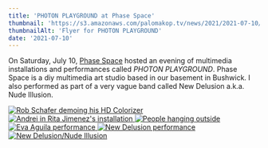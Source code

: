 ```yaml
---
title: 'PHOTON PLAYGROUND at Phase Space'
thumbnail: 'https://s3.amazonaws.com/palomakop.tv/news/2021/2021-07-10/photon_playground_flyer.jpg'
thumbnailAlt: 'Flyer for PHOTON PLAYGROUND'
date: '2021-07-10'
---
```


<p>
  On Saturday, July 10, <a href="https://phasespace.nyc/" rel="noopener" target="_blank">Phase Space</a> hosted an evening of multimedia installations and performances called <i>PHOTON PLAYGROUND</i>. Phase Space is a diy multimedia art studio based in our basement in Bushwick. I also performed as part of a very vague band called New Delusion a.k.a. Nude Illusion.
  </p>
<div class="photo-grid-2-columns lightbox" id="photon-lightbox">
<a href="https://s3.amazonaws.com/palomakop.tv/news/2021/2021-07-10/photon_playground_1_2000px.jpg" title="Rob Schafer demoing his HD Colorizer">
<img alt="Rob Schafer demoing his HD Colorizer" loading="lazy" src="https://s3.amazonaws.com/palomakop.tv/news/2021/2021-07-10/photon_playground_1_720px.jpg"/>
</a>
<a href="https://s3.amazonaws.com/palomakop.tv/news/2021/2021-07-10/photon_playground_2_2000px.jpg" title="Andrei in Rita Jimenez's installation">
<img alt="Andrei in Rita Jimenez's installation" loading="lazy" src="https://s3.amazonaws.com/palomakop.tv/news/2021/2021-07-10/photon_playground_2_720px.jpg"/>
</a>
<a href="https://s3.amazonaws.com/palomakop.tv/news/2021/2021-07-10/photon_playground_3_2000px.jpg">
<img alt="People hanging outside" loading="lazy" src="https://s3.amazonaws.com/palomakop.tv/news/2021/2021-07-10/photon_playground_3_720px.jpg"/>
</a>
<a href="https://s3.amazonaws.com/palomakop.tv/news/2021/2021-07-10/photon_playground_4_2000px.jpg" title="Eva Aguila performance">
<img alt="Eva Aguila performance" loading="lazy" src="https://s3.amazonaws.com/palomakop.tv/news/2021/2021-07-10/photon_playground_4_720px.jpg"/>
</a>
<a href="https://s3.amazonaws.com/palomakop.tv/news/2021/2021-07-10/photon_playground_5_2000px.jpg" title="New Delusion performance">
<img alt="New Delusion performance" loading="lazy" src="https://s3.amazonaws.com/palomakop.tv/news/2021/2021-07-10/photon_playground_5_720px.jpg"/>
</a>
<a href="https://s3.amazonaws.com/palomakop.tv/news/2021/2021-07-10/photon_playground_6_2000px.jpg" title="New Delusion/Nude Illusion">
<img alt="New Delusion/Nude Illusion" loading="lazy" src="https://s3.amazonaws.com/palomakop.tv/news/2021/2021-07-10/photon_playground_6_720px.jpg"/>
</a>
</div>
<script>
  var photon_lightbox = new SimpleLightbox({elements: '#photon-lightbox a'});
  </script>
